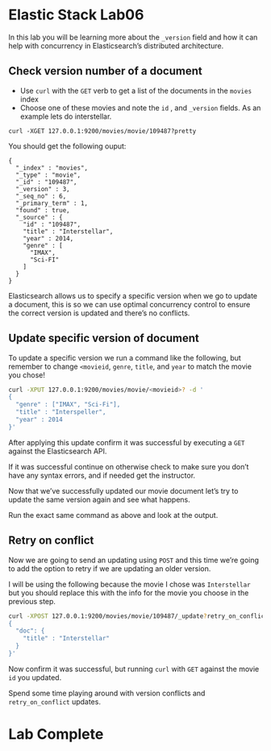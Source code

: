 # Elastic Stack Lab06
In this lab you will be learning more about the `_version` field and how it can help with concurrency in Elasticsearch’s distributed architecture. 

## Check version number of a document 
* Use `curl` with the `GET` verb to get a list of the documents in the `movies` index
* Choose one of these movies and note the `id` , and `_version` fields.
As an example lets do interstellar.  
```
curl -XGET 127.0.0.1:9200/movies/movie/109487?pretty
```
You should get the following ouput:
```
{
  "_index" : "movies",
  "_type" : "movie",
  "_id" : "109487",
  "_version" : 3,
  "_seq_no" : 6,
  "_primary_term" : 1,
  "found" : true,
  "_source" : {
    "id" : "109487",
    "title" : "Interstellar",
    "year" : 2014,
    "genre" : [
      "IMAX",
      "Sci-FI"
    ]
  }
}
```


Elasticsearch allows us to specify a specific version when we go to update a document, this is so we can use optimal concurrency control to ensure the correct version is updated and there’s no conflicts.

## Update specific version of document
To update a specific version we run a command like the following, but remember to change `<movieid`, `genre`, `title`, and `year` to match the movie you chose! 
```bash
curl -XPUT 127.0.0.1:9200/movies/movie/<movieid>? -d '
{
  "genre" : ["IMAX", "Sci-Fi"],
  "title" : "Interspeller",
  "year" : 2014
}'
```

After applying this update confirm it was successful by executing a `GET` against the Elasticsearch API. 

If it was successful continue on otherwise check to make sure you don’t have any syntax errors, and if needed get the instructor. 

Now that we’ve successfully updated our movie document let’s try to update the same version again and see what happens. 

Run the exact same command as above and look at the output. 

## Retry on conflict 
Now we are going to send an updating using `POST` and this time we’re going to add the option to retry if we are updating an older version. 

I will be using the following because the movie I chose was `Interstellar` but you should replace this with the info for the movie you choose in the previous step. 
```bash
curl -XPOST 127.0.0.1:9200/movies/movie/109487/_update?retry_on_conflict=5 -d '
{
  "doc": {
    "title" : "Interstellar"
  }
}'
```

Now confirm it was successful, but running `curl` with `GET` against the movie `id` you updated. 

Spend some time playing around with version conflicts and `retry_on_conflict` updates.

# Lab Complete 
